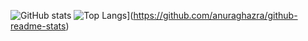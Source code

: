 ![GitHub stats](https://github-readme-stats.vercel.app/api?alexandery97=anuraghazra&show_icons=true&theme=radical)
![Top Langs](https://github-readme-stats.vercel.app/api/top-langs/?alexandery97=anuraghazra)](https://github.com/anuraghazra/github-readme-stats)
